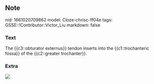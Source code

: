 ## Note
nid: 1661020709862
model: Cloze-chrisc-ff04e
tags: GSSE::!Contributor::Victor_Liu
markdown: false

### Text
The {{c3::obturator externus}} tendon inserts into the {{c1::trochanteric fossa}} of the {{c2::greater trochanter}}.

### Extra
<img src="paste-7041560e7e117eaf19c1a1ae9ae0c8791a6e3af3.jpg">
